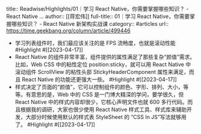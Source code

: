 title:: Readwise/Highlights/01｜学习 React Native，你需要掌握哪些知识？ - React Native ...
author:: [[蒋宏伟]]
full-title:: 01｜学习 React Native，你需要掌握哪些知识？ - React Native 新架构实战课
category:: #articles
url:: https://time.geekbang.org/column/article/499446

- 学习列表组件时，我们最应该关注的是 FPS 流畅度，也就是滚动性能 #Highlight #[[2023-04-17]]
- React Native 的组件非常丰富，组件提供的属性满足了那些复杂“颜值”需求。比如，Web CSS 中的粘性定位   position:sticky，就可以用 React  Native 中滚动组件 ScrollView 的粘性头部 StickyHeaderComponent 属性来满足，而且 React  Native 的功能还更强大一些。 #Highlight #[[2023-04-17]]
- 样式决定了页面的“颜值”，它可以控制组件的颜色、字形、排列、大小，等等。有意思的是，Web 中的 CSS 是一门博大精深的学问，要学很久，但 React Native 中的样式内容却很少，它核心声明文件也就 600 多行代码。而且根据我的调研，大家也很少使用 React Native 样式工具、样式库来辅助开发，大部分时候使用默认的样式表 StyleSheet 的 “CSS In JS”写法就够用了。 #Highlight #[[2023-04-17]]